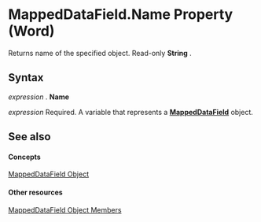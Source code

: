 
# MappedDataField.Name Property (Word)

Returns name of the specified object. Read-only  **String** .


## Syntax

 _expression_ . **Name**

 _expression_ Required. A variable that represents a **[MappedDataField](35b9b770-bf18-8922-7c3a-431f454561e9.md)** object.


## See also


#### Concepts


[MappedDataField Object](35b9b770-bf18-8922-7c3a-431f454561e9.md)
#### Other resources


[MappedDataField Object Members](dd2aadd0-7211-73ff-88a1-f48a44948adf.md)
